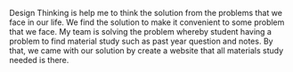 Design Thinking is help me to think the solution from the problems that we face in our life. We find the solution to make it convenient to some problem that we face. My team is solving the problem whereby student having a problem to find material study such as past year question and notes. By that, we came with our solution by create a website that all materials study needed is there.

